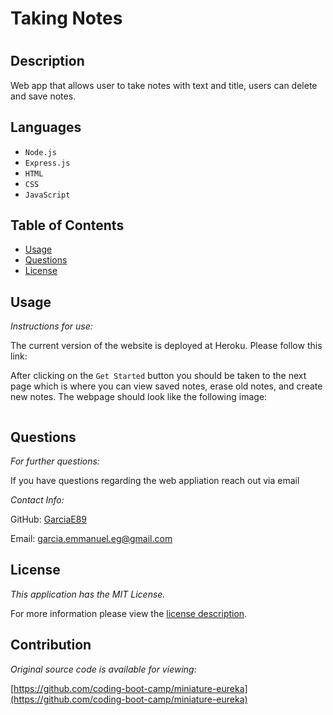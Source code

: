 # Taking Notes
# 

## Description
Web app that allows user to take notes with text and title, users can delete and save notes.  



## Languages 

* `Node.js` 
* `Express.js` 
* `HTML` 
* `CSS` 
* `JavaScript`

## Table of Contents
  * [Usage](#usage)
  * [Questions](#questions)
  * [License](#license)
    
    
      
## Usage

  _Instructions for use:_

  The current version of the website is deployed at Heroku. Please follow this link: 

  []()

  After clicking on the `Get Started` button you should be taken to the next page which is where you can view saved notes, erase old notes, and create new notes. The webpage should look like the following image:

  ![]()
  
 
      
## Questions
      
  _For further questions:_

  If you have questions regarding the web appliation reach out via email
  
  _Contact Info:_

  GitHub: [GarciaE89](https://github.com/GarciaE89)

  Email: [garcia.emmanuel.eg@gmail.com](mailto:garcia.emmanuel.eg@gmail.com)
    
## License

      
  _This application has the MIT License._
      
  For more information please view the [license description](https://choosealicense.com/licenses/mit/).

## Contribution


_Original source code is available for viewing:_

[https://github.com/coding-boot-camp/miniature-eureka](https://github.com/coding-boot-camp/miniature-eureka)
  
  